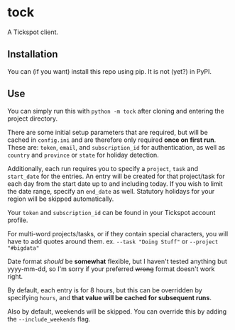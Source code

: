 # tock
A Tickspot client.


## Installation

You can (if you want) install this repo using pip. It is not (yet?) in PyPI.

## Use

You can simply run this with `python -m tock` after cloning and entering the project directory.

There are some initial setup parameters that are required, but will be cached in `config.ini` and are therefore only required **once on first run**.
These are: `token`, `email`, and `subscription_id` for authentication, as well as `country` and `province` or `state` for holiday detection.

Additionally, each run requires you to specify a `project`, `task` and `start_date` for the entries.
An entry will be created for that project/task for each day from the start date up to and including today.
If you wish to limit the date range, specify an `end_date` as well. Statutory holidays for your region will be skipped automatically.

Your `token` and `subscription_id` can be found in your Tickspot account profile.

For multi-word projects/tasks, or if they contain special characters, you will have to add quotes around them.
ex. `--task "Doing Stuff"` or `--project "#bigdata"`

Date format *should* be **somewhat** flexible, but I haven't tested anything but yyyy-mm-dd, so I'm sorry if your preferred ~~wrong~~ format doesn't work right.

By default, each entry is for 8 hours, but this can be overridden by specifying `hours`, and **that value will be cached for subsequent runs**.

Also by default, weekends will be skipped. You can override this by adding the `--include_weekends` flag.
